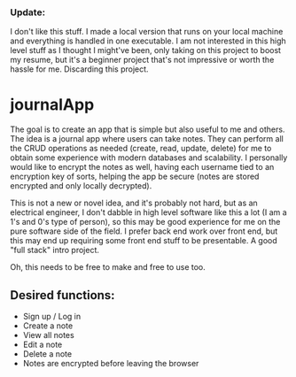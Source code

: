 ### Update:
I don't like this stuff. I made a local version that runs on your local machine and everything is handled in one executable. I am not interested in this high level stuff as I thought I might've been, only taking on this project to boost my resume, but it's a beginner project that's not impressive or worth the hassle for me. Discarding this project.

# journalApp
The goal is to create an app that is simple but also useful to me and others. The idea is a journal app where users can take notes. They can perform all the CRUD operations as needed (create, read, update, delete) for me to obtain some experience with modern databases and scalability. I personally would like to encrypt the notes as well, having each username tied to an encryption key of sorts, helping the app be secure (notes are stored encrypted and only locally decrypted).

This is not a new or novel idea, and it's probably not hard, but as an electrical engineer, I don't dabble in high level software like this a lot (I am a 1's and 0's type of person), so this may be good experience for me on the pure software side of the field. I prefer back end work over front end, but this may end up requiring some front end stuff to be presentable. A good "full stack" intro project.

Oh, this needs to be free to make and free to use too.

## Desired functions:
- Sign up / Log in
- Create a note
- View all notes
- Edit a note
- Delete a note
- Notes are encrypted before leaving the browser
